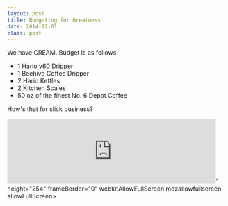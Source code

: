 ```yaml
---
layout: post
title: Budgeting for Greatness
date: 2014-12-01
class: post
---
```


We have CREAM. Budget is as follows:

* 1 Hario v60 Dripper
* 1 Beehive Coffee Dripper
* 2 Hario Kettles
* 2 Kitchen Scales
* 50 oz of the finest No. 6 Depot Coffee


How's that for slick business?

<iframe src="http://giphy.com/embed/KvqUymeuwXQdy?html5=true" width="480<iframe src="http://giphy.com/embed/KvqUymeuwXQdy?html5=true" width="auto" height="auto" frameBorder="0" webkitAllowFullScreen mozallowfullscreen allowFullScreen></iframe>" height="254" frameBorder="0" webkitAllowFullScreen mozallowfullscreen allowFullScreen></iframe>

